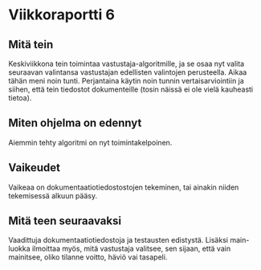# Viikkoraportti 6

## Mitä tein
Keskiviikkona tein toimintaa vastustaja-algoritmille, ja se osaa nyt valita seuraavan valintansa vastustajan edellisten valintojen perusteella. Aikaa tähän meni noin tunti. Perjantaina käytin noin tunnin vertaisarviointiin ja siihen, että tein tiedostot dokumenteille (tosin näissä ei ole vielä kauheasti tietoa).

## Miten ohjelma on edennyt
Aiemmin tehty algoritmi on nyt toimintakelpoinen.

## Vaikeudet
Vaikeaa on dokumentaatiotiedostostojen tekeminen, tai ainakin niiden tekemisessä alkuun pääsy.

## Mitä teen seuraavaksi
Vaadittuja dokumentaatiotiedostoja ja testausten edistystä. Lisäksi main-luokka ilmoittaa myös, mitä vastustaja valitsee, sen sijaan, että vain mainitsee, oliko tilanne voitto, häviö vai tasapeli.
